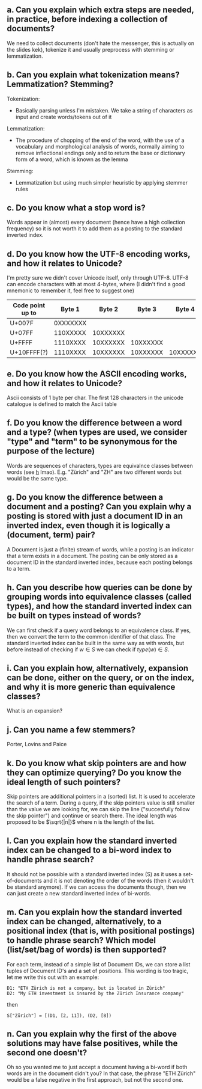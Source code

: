 ## a. Can you explain which extra steps are needed, in practice, before indexing a collection of documents?

We need to collect documents (don't hate the messenger, this is actually on the slides kek), tokenize it and usually preprocess with stemming or lemmatization.

## b. Can you explain what tokenization means? Lemmatization? Stemming?

Tokenization:
  - Basically parsing unless I'm mistaken. We take a string of characters as input and create words/tokens out of it

Lemmatization:
  - The procedure of chopping of the end of the word, with the use of a vocabulary and morphological analysis of words, normally aiming to remove inflectional endings only and to return the base or dictionary form of a word, which is known as the lemma

Stemming:
  - Lemmatization but using much simpler heuristic by applying stemmer rules

## c. Do you know what a stop word is?

Words appear in (almost) every document (hence have a high collection frequency) so it is not worth it to add them as a posting to the standard inverted index.

## d. Do you know how the UTF-8 encoding works, and how it relates to Unicode?

I'm pretty sure we didn't cover Unicode itself, only through UTF-8. UTF-8 can encode characters with at most 4-bytes, where (I didn't find a good mnemonic to remember it, feel free to suggest one)

| Code point up to | Byte 1   | Byte 2   | Byte 3   | Byte 4 |
|------------------|----------|----------|----------|--------|
| U+007F           | 0XXXXXXX |          |          |         |
| U+07FF           | 110XXXXX | 10XXXXXX |          |         |
| U+FFFF           | 1110XXXX | 10XXXXXX | 10XXXXXX |         |
| U+10FFFF(?)      | 1110XXXX | 10XXXXXX | 10XXXXXX |10XXXXXX | 


## e. Do you know how the ASCII encoding works, and how it relates to Unicode?

Ascii consists of 1 byte per char. The first 128 characters in the unicode catalogue is defined to match the Ascii table

## f. Do you know the difference between a word and a type? (when types are used, we consider "type" and "term" to be synonymous for the purpose of the lecture)

Words are sequences of characters, types are equivalnce classes between words (see [h](#h-can-you-describe-how-queries-can-be-done-by-grouping-words-into-equivalence-classes-called-types-and-how-the-standard-inverted-index-can-be-built-on-types-instead-of-words) lmao). E.g. "Zürich" and "ZH" are two different words but would be the same type.

## g. Do you know the difference between a document and a posting? Can you explain why a posting is stored with just a document ID in an inverted index, even though it is logically a (document, term) pair?

A Document is just a (finite) stream of words, while a posting is an indicator that a term exists in a document. The posting can be only stored as a document ID in the standard inverted index, because each posting belongs to a term.

## h. Can you describe how queries can be done by grouping words into equivalence classes (called types), and how the standard inverted index can be built on types instead of words?

We can first check if a query word belongs to an equivalence class. If yes, then we convert the term to the common identifier of that class. The standard inverted index can be built in the same way as with words, but before instead of checking if $w \in S$ we can check if $type(w) \in S$.

## i. Can you explain how, alternatively, expansion can be done, either on the query, or on the index, and why it is more generic than equivalence classes?

What is an expansion?

## j. Can you name a few stemmers?

Porter, Lovins and Paice

## k. Do you know what skip pointers are and how they can optimize querying? Do you know the ideal length of such pointers?

Skip pointers are additional pointers in a (sorted) list. It is used to accelerate the search of a term. During a query, if the skip pointers value is still smaller than the value we are looking for, we can skip the line ("succesfully follow the skip pointer") and continue or search there. The ideal length was proposed to be $\sqrt{|n|}$ where n is the length of the list.

## l. Can you explain how the standard inverted index can be changed to a bi-word index to handle phrase search?

It should not be possible with a standard inverted index (S) as it uses a set-of-documents and it is not denoting the order of the words (then it wouldn't be standard anymore). If we can access the documents though, then we can just create a new standard inverted index of bi-words.

## m. Can you explain how the standard inverted index can be changed, alternatively, to a positional index (that is, with positional postings) to handle phrase search? Which model (list/set/bag of words) is then supported?

For each term, instead of a simple list of Document IDs, we can store a list tuples of Document ID's and a set of positions. This wording is too tragic, let me write this out with an example:

```
D1: "ETH Zürich is not a company, but is located in Zürich"
D2: "My ETH investment is insured by the Zürich Insurance company"
```
then
```
S["Zürich"] = [(D1, [2, 11]), (D2, [8])
```
## n. Can you explain why the first of the above solutions may have false positives, while the second one doesn't?

Oh so you wanted me to just accept a document having a bi-word if both words are in the document didn't you? In that case, the phrase "ETH Zürich" would be a false negative in the first approach, but not the second one.
